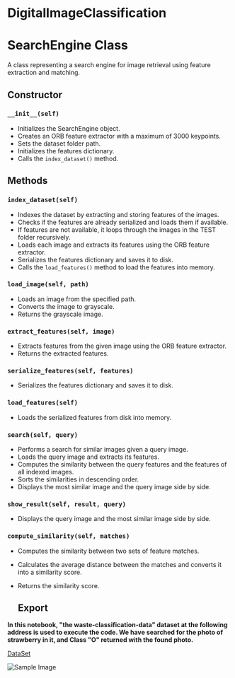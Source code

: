 # DigitalImageClassification

# SearchEngine Class

A class representing a search engine for image retrieval using feature extraction and matching.

## Constructor

### `__init__(self)`

- Initializes the SearchEngine object.
- Creates an ORB feature extractor with a maximum of 3000 keypoints.
- Sets the dataset folder path.
- Initializes the features dictionary.
- Calls the `index_dataset()` method.

## Methods

### `index_dataset(self)`

- Indexes the dataset by extracting and storing features of the images.
- Checks if the features are already serialized and loads them if available.
- If features are not available, it loops through the images in the TEST folder recursively.
- Loads each image and extracts its features using the ORB feature extractor.
- Serializes the features dictionary and saves it to disk.
- Calls the `load_features()` method to load the features into memory.

### `load_image(self, path)`

- Loads an image from the specified path.
- Converts the image to grayscale.
- Returns the grayscale image.

### `extract_features(self, image)`

- Extracts features from the given image using the ORB feature extractor.
- Returns the extracted features.

### `serialize_features(self, features)`

- Serializes the features dictionary and saves it to disk.

### `load_features(self)`

- Loads the serialized features from disk into memory.

### `search(self, query)`

- Performs a search for similar images given a query image.
- Loads the query image and extracts its features.
- Computes the similarity between the query features and the features of all indexed images.
- Sorts the similarities in descending order.
- Displays the most similar image and the query image side by side.

### `show_result(self, result, query)`

- Displays the query image and the most similar image side by side.

### `compute_similarity(self, matches)`

- Computes the similarity between two sets of feature matches.
- Calculates the average distance between the matches and converts it into a similarity score.
- Returns the similarity score.

  ## Export
**In this notebook, "the waste-classification-data" dataset at the following address is used to execute the code. We have searched for the photo of strawberry in it, and Class "O" returned with the found photo.**

[DataSet](https://www.kaggle.com/datasets/techsash/waste-classification-data)

  ![Sample Image](https://s6.uupload.ir/files/screenshot_from_2023-08-17_21-57-48_gzch.png)

